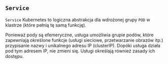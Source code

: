 ## `Service`
`Service` Kubernetes to logiczna abstrakcja dla wdrożonej grupy `POD` w klastrze (które pełnią tę samą funkcję).

Ponieważ pody są efemeryczne, usługa umożliwia grupie podów, które zapewniają określone funkcje (usługi sieciowe, przetwarzanie obrazów itp.) przypisanie nazwy i unikalnego adresu IP (clusterIP). Dopóki usługa działa pod tym adresem IP, nie zmieni się. Usługi określają również zasady ich dostępu.